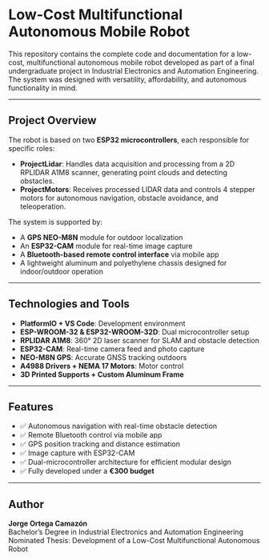 # Low-Cost Multifunctional Autonomous Mobile Robot

This repository contains the complete code and documentation for a low-cost, multifunctional autonomous mobile robot developed as part of a final undergraduate project in Industrial Electronics and Automation Engineering. The system was designed with versatility, affordability, and autonomous functionality in mind.

---

## Project Overview

The robot is based on two **ESP32 microcontrollers**, each responsible for specific roles:

- **ProjectLidar**: Handles data acquisition and processing from a 2D RPLIDAR A1M8 scanner, generating point clouds and detecting obstacles.
- **ProjectMotors**: Receives processed LIDAR data and controls 4 stepper motors for autonomous navigation, obstacle avoidance, and teleoperation.

The system is supported by:
- A **GPS NEO-M8N** module for outdoor localization
- An **ESP32-CAM** module for real-time image capture
- A **Bluetooth-based remote control interface** via mobile app
- A lightweight aluminum and polyethylene chassis designed for indoor/outdoor operation

---

## Technologies and Tools

- **PlatformIO + VS Code**: Development environment
- **ESP-WROOM-32 & ESP32-WROOM-32D**: Dual microcontroller setup
- **RPLIDAR A1M8**: 360° 2D laser scanner for SLAM and obstacle detection
- **ESP32-CAM**: Real-time camera feed and photo capture
- **NEO-M8N GPS**: Accurate GNSS tracking outdoors
- **A4988 Drivers + NEMA 17 Motors**: Motor control
- **3D Printed Supports + Custom Aluminum Frame**

---

## Features

- ✅ Autonomous navigation with real-time obstacle detection
- ✅ Remote Bluetooth control via mobile app
- ✅ GPS position tracking and distance estimation
- ✅ Image capture with ESP32-CAM
- ✅ Dual-microcontroller architecture for efficient modular design
- ✅ Fully developed under a **€300 budget**

---

##  Author

**Jorge Ortega Camazón**  
Bachelor’s Degree in Industrial Electronics and Automation Engineering  
Nominated Thesis: Development of a Low-Cost Multifunctional Autonomous Robot